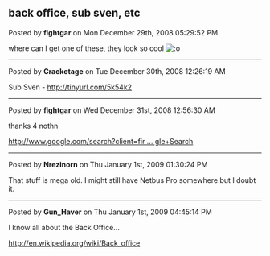## back office, sub sven, etc
Posted by **fightgar** on Mon December 29th, 2008 05:29:52 PM

where can I get one of these, they look so cool  <!-- s:o --><img src="{SMILIES_PATH}/icon_e_surprised.gif" alt=":o" title="Surprised" /><!-- s:o -->

--------------------------------------------------------------------------------

Posted by **Crackotage** on Tue December 30th, 2008 12:26:19 AM

Sub Sven - <!-- m --><a class="postlink" href="http://tinyurl.com/5k54k2">http://tinyurl.com/5k54k2</a><!-- m -->

--------------------------------------------------------------------------------

Posted by **fightgar** on Wed December 31st, 2008 12:56:30 AM

thanks 4 nothn
<!-- m --><a class="postlink" href="http://www.google.com/search?client=firefox-a&amp;rls=org.mozilla%3Aen-US%3Aofficial&amp;channel=s&amp;hl=en&amp;q=sub+sven&amp;btnG=Google+Search">http://www.google.com/search?client=fir ... gle+Search</a><!-- m -->

--------------------------------------------------------------------------------

Posted by **Nrezinorn** on Thu January 1st, 2009 01:30:24 PM

That stuff is mega old.  I might still have Netbus Pro somewhere but I doubt it.

--------------------------------------------------------------------------------

Posted by **Gun_Haver** on Thu January 1st, 2009 04:45:14 PM

I know all about the Back Office...

<!-- m --><a class="postlink" href="http://en.wikipedia.org/wiki/Back_office">http://en.wikipedia.org/wiki/Back_office</a><!-- m -->
